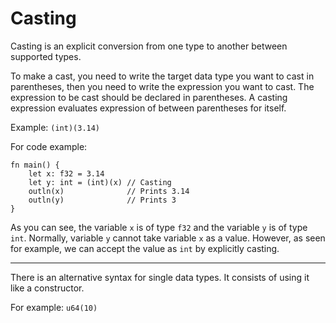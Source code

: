 # Casting
Casting is an explicit conversion from one type to another between supported types.

To make a cast, you need to write the target data type you want to cast in parentheses, then you need to write the expression you want to cast. The expression to be cast should be declared in parentheses. A casting expression evaluates expression of between parentheses for itself.

Example: `(int)(3.14)`

For code example:
```
fn main() {
    let x: f32 = 3.14
    let y: int = (int)(x) // Casting
    outln(x)              // Prints 3.14
    outln(y)              // Prints 3
}
```
As you can see, the variable `x` is of type `f32` and the variable `y` is of type `int`. Normally, variable `y` cannot take variable `x` as a value. However, as seen for example, we can accept the value as `int` by explicitly casting. 

---

There is an alternative syntax for single data types. It consists of using it like a constructor.

For example: `u64(10)`
